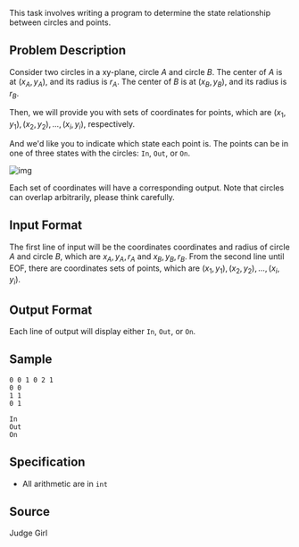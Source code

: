 This task involves writing a program to determine the state relationship between circles and points.

## Problem Description

Consider two circles in a xy-plane, circle $A$ and circle $B$. The center of $A$ is at $(x_A,y_A)$, and its radius is $r_A$. The center of $B$ is at $(x_B,y_B)$, and its radius is $r_B$.

Then, we will provide you with sets of coordinates for points, which are $(x_1,y_1), (x_2,y_2), \dots, (x_i,y_i)$, respectively.

And we'd like you to indicate which state each point is. The points can be in one of three states with the circles: `In`, `Out`, or `On`.

![img](file://sample.png)

Each set of coordinates will have a corresponding output. Note that circles can overlap arbitrarily, please think carefully.

## Input Format

The first line of input will be the coordinates coordinates and radius of circle $A$ and circle $B$, which are $x_A, y_A, r_A$ and $x_B,y_B,r_B$. From the second line until EOF, there are coordinates sets of points, which are $(x_1,y_1), (x_2,y_2), \dots, (x_i,y_i)$.

## Output Format

Each line of output will display either `In`, `Out`, or `On`.

## Sample

```input1
0 0 1 0 2 1
0 0
1 1
0 1
```

```output1
In
Out
On
```

## Specification

- All arithmetic are in `int`

## Source

Judge Girl